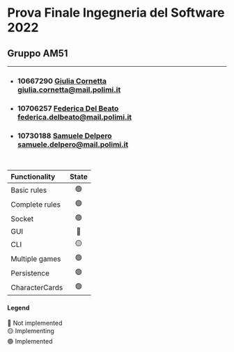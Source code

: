 # Prova Finale Ingegneria del Software 2022

## Gruppo AM51
---

- ###  10667290 [Giulia Cornetta](https://github.com/giuCornetta)<br>giulia.cornetta@mail.polimi.it
- ### 10706257 [Federica Del Beato](https://github.com/FedericaDelBeato)<br>federica.delbeato@mail.polimi.it
- ### 10730188 [Samuele Delpero](https://github.com/saamur)<br> samuele.delpero@mail.polimi.it
<br>







| Functionality    |                       State                        |
|:-----------------|:--------------------------------------------------:|
| Basic rules      | 🟢 |
| Complete rules   | 🟢 |
| Socket           | 🟢 |
| GUI              | 🔴 |
| CLI              | 🟡 |
| Multiple games   | 🟢 |
| Persistence      | 🟢 |
| CharacterCards   | 🟢 |


#### Legend
🔴 Not implemented<br>
🟡 Implementing<br>
🟢 Implemented<br>

